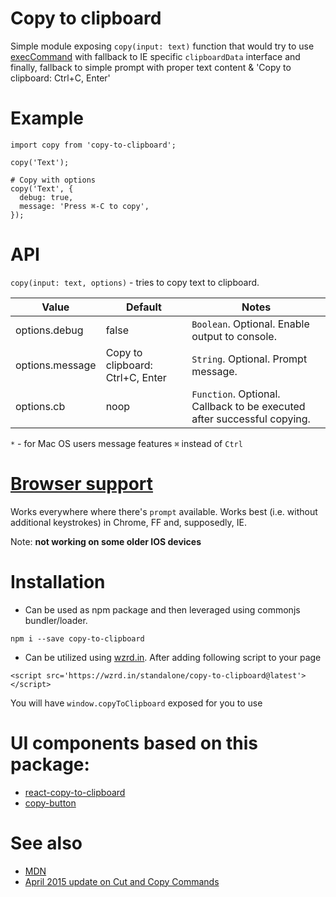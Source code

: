 # Copy to clipboard

Simple module exposing `copy(input: text)` function that would try to use [execCommand](https://developer.mozilla.org/en-US/docs/Web/API/Document/execCommand#Browser_Compatibility) with fallback to IE specific `clipboardData` interface and finally, fallback to simple prompt with proper text content & 'Copy to clipboard: Ctrl+C, Enter'

# Example

```
import copy from 'copy-to-clipboard';

copy('Text');

# Copy with options
copy('Text', {
  debug: true,
  message: 'Press ⌘-C to copy',
});

```

# API

`copy(input: text, options)` - tries to copy text to clipboard.

|Value |Default |Notes|
|------|--------|-----|
|options.debug  |false| `Boolean`. Optional. Enable output to console. |
|options.message|Copy to clipboard: Ctrl+C, Enter|`String`. Optional. Prompt message.|
|options.cb     |noop|`Function`. Optional. Callback to be executed after successful copying.|

`*` - for Mac OS users message features `⌘` instead of `Ctrl`

# [Browser support](http://caniuse.com/#feat=document-execcommand)

Works everywhere where there's `prompt` available. Works best (i.e. without additional keystrokes) in Chrome, FF and, supposedly, IE.

Note: **not working on some older IOS devices**

# Installation

+ Can be used as npm package and then leveraged using commonjs bundler/loader.
```
npm i --save copy-to-clipboard
```
+ Can be utilized using [wzrd.in](https://wzrd.in/).
After adding following script to your page
```
<script src='https://wzrd.in/standalone/copy-to-clipboard@latest'></script>
```
You will have `window.copyToClipboard` exposed for you to use

# UI components based on this package:
+ [react-copy-to-clipboard](https://github.com/nkbt/react-copy-to-clipboard)
+ [copy-button](https://github.com/sudodoki/copy-button)

# See also
+ [MDN](https://developer.mozilla.org/en-US/docs/Web/API/Document/execCommand#Browser_Compatibility)
+ [April 2015 update on Cut and Copy Commands](http://updates.html5rocks.com/2015/04/cut-and-copy-commands)
